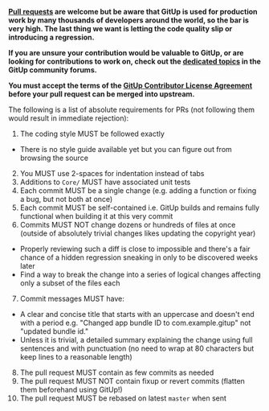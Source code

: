 **[Pull requests](https://github.com/git-up/GitUp/pulls?q=is%3Apr) are welcome but be aware that GitUp is used for production work by many thousands of developers around the world, so the bar is very high. The last thing we want is letting the code quality slip or introducing a regression.**

**If you are unsure your contribution would be valuable to GitUp, or are looking for contributions to work on, check out the [dedicated topics](http://forums.gitup.co/c/contributions) in the GitUp community forums.**

**You must accept the terms of the [GitUp Contributor License Agreement](http://forums.gitup.co/t/gitup-contributor-license-agreement/323) before your pull request can be merged into upstream.**

The following is a list of absolute requirements for PRs (not following them would result in immediate rejection):

1. The coding style MUST be followed exactly
 - There is no style guide available yet but you can figure out from browsing the source
2. You MUST use 2-spaces for indentation instead of tabs
3. Additions to `Core/` MUST have associated unit tests
4. Each commit MUST be a single change (e.g. adding a function or fixing a bug, but not both at once)
5. Each commit MUST be self-contained i.e. GitUp builds and remains fully functional when building it at this very commit
6. Commits MUST NOT change dozens or hundreds of files at once (outside of absolutely trivial changes likes updating the copyright year)
 - Properly reviewing such a diff is close to impossible and there's a fair chance of a hidden regression sneaking in only to be discovered weeks later
 - Find a way to break the change into a series of logical changes affecting only a subset of the files each
7. Commit messages MUST have:
 - A clear and concise title that starts with an uppercase and doesn't end with a period e.g. "Changed app bundle ID to com.example.gitup" not "updated bundle id."
 - Unless it is trivial, a detailed summary explaining the change using full sentences and with punctuation (no need to wrap at 80 characters but keep lines to a reasonable length)
8. The pull request MUST contain as few commits as needed
9. The pull request MUST NOT contain fixup or revert commits (flatten them beforehand using GitUp!)
10. The pull request MUST be rebased on latest `master` when sent

